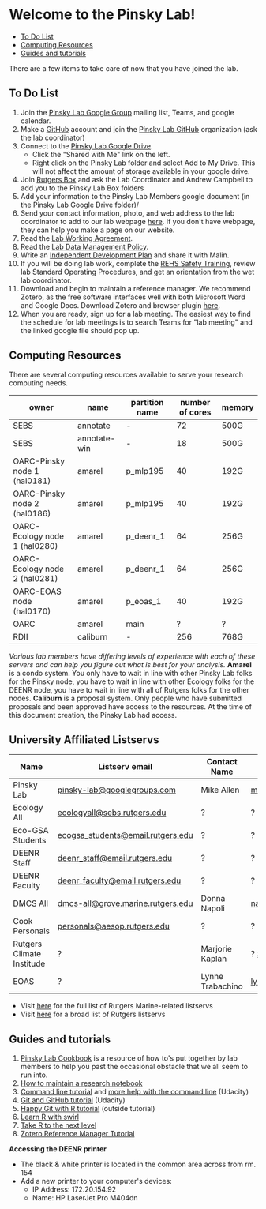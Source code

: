 Welcome to the Pinsky Lab!
================

-   [To Do List](#to-do-list)
-   [Computing Resources](#computing-resources)
-   [Guides and tutorials](#guides-and-tutorials)

There are a few items to take care of now that you have joined the lab.

To Do List
----------

1.  Join the [Pinsky Lab Google Group](https://groups.google.com/forum/#!forum/pinsky-lab) mailing list, Teams, and google calendar.
2.  Make a [GitHub](https://github.com/) account and join the [Pinsky Lab GitHub](https://github.com/pinskylab) organization (ask the lab coordinator)
4.  Connect to the [Pinsky Lab Google Drive](https://drive.google.com/drive/u/0/my-drive).
    -   Click the "Shared with Me" link on the left.
    -   Right click on the Pinsky Lab folder and select Add to My Drive. This will not affect the amount of storage available in your google drive.
5.  Join [Rutgers Box](https://it.rutgers.edu/box/) and ask the Lab Coordinator and Andrew Campbell to add you to the Pinsky Lab Box folders
6.  Add your information to the Pinsky Lab Members google document (in the Pinsky Lab Google Drive folder)/
7.  Send your contact information, photo, and web address to the lab coordinator to add to our lab webpage [here](https://pinsky.marine.rutgers.edu/people/). If you don't have  webpage, they can help you make a page on our website.
8.  Read the [Lab Working Agreement](https://github.com/pinskylab/how_we_work/blob/master/working_agreement.md).
9.  Read the [Lab Data Management Policy](https://github.com/pinskylab/policies/blob/master/data-management.md).
10.  Write an [Independent Development Plan](https://myidp.sciencecareers.org) and share it with Malin.
11.  If you will be doing lab work, complete the [REHS Safety Training](https://myrehs.rutgers.edu/), review lab Standard Operating Procedures, and get an orientation from the wet lab coordinator.
12.  Download and begin to maintain a reference manager. We recommend Zotero, as the free software interfaces well with both Microsoft Word and Google Docs. Download Zotero and browser plugin [here](https://www.zotero.org/download/).  
13.  When you are ready, sign up for a lab meeting.  The easiest way to find the schedule for lab meetings is to search Teams for "lab meeting" and the linked google file should pop up.

Computing Resources
-------------------

There are several computing resources available to serve your research computing needs.

| owner                        | name        | partition name | number of cores | memory |
|------------------------------|-------------|----------------|-----------------|--------|
| SEBS                         | annotate    | -              | 72              | 500G   |
| SEBS                         | annotate-win| -              | 18              | 500G   |
| OARC-Pinsky node 1 (hal0181) | amarel      | p_mlp195       | 40              | 192G   |
| OARC-Pinsky node 2 (hal0186) | amarel      | p_mlp195       | 40              | 192G   |
| OARC-Ecology node 1 (hal0280)| amarel      | p_deenr_1      | 64              | 256G   |
| OARC-Ecology node 2 (hal0281)| amarel      | p_deenr_1      | 64              | 256G   |
| OARC-EOAS node (hal0170)     | amarel      | p_eoas_1       | 40              | 192G   |
| OARC                         | amarel      | main           | ?               | ?      |
| RDII                         | caliburn    | -              | 256             | 768G   |

*Various lab members have differing levels of experience with each of these servers and can help you figure out what is best for your analysis.*
**Amarel** is a condo system. You only have to wait in line with other Pinsky Lab folks for the Pinsky node, you have to wait in line with other Ecology folks for the DEENR node, you have to wait in line with all of Rutgers folks for the other nodes.
**Caliburn** is a proposal system. Only people who have submitted proposals and been approved have access to the resources. At the time of this document creation, the Pinsky Lab had access.

University Affiliated Listservs
-------------------------------

| Name                     | Listserv email                    | Contact Name| Contact email              |       
|--------------------------|-----------------------------------|-------------|----------------------------|
| Pinsky Lab               | pinsky-lab@googlegroups.com       | Mike Allen  | michael.allen@rutgers.edu  |
| Ecology All              | ecologyall@sebs.rutgers.edu       | ? | ? |
| Eco-GSA Students         | ecogsa_students@email.rutgers.edu | ? | ? |
| DEENR Staff              | deenr_staff@email.rutgers.edu     | ? | ? |
| DEENR Faculty            | deenr_faculty@email.rutgers.edu   | ? | ? |
| DMCS All                 | dmcs-all@grove.marine.rutgers.edu | Donna Napoli | napoli@marine.rutgers.edu |
| Cook Personals           | personals@aesop.rutgers.edu       | ? | ? |
| Rutgers Climate Institude|    ?      | Marjorie Kaplan | ? [SIGN UP HERE](https://climatechange.rutgers.edu/keep-in-touch/mailing-list-social-media)|
| EOAS          | ?     | Lynne Trabachino | lynne.trabachino@rutgers.edu |

- Visit [here](https://mailman.marine.rutgers.edu/mailman/listinfo) for the full list of Rutgers Marine-related listservs 
- Visit [here](https://email.rutgers.edu/mailman/listinfo/) for a broad list of Rutgers listservs


Guides and tutorials
--------------------

1.  [Pinsky Lab Cookbook](https://github.com/pinskylab/pinskylab_methods/blob/master/cookbook.md) is a resource of how to's put together by lab members to help you past the occasional obstacle that we all seem to run into.
1.  [How to maintain a research notebook](https://github.com/pinskylab/pinskylab_methods/blob/master/labmgt/how_to_lab_notebook.md)
1.  [Command line tutorial](https://www.udacity.com/wiki/ud775/command-line-instructions) and [more help with the command line](https://classroom.udacity.com/courses/ud595/lessons/4597278561/concepts/46968695970923) (Udacity)
1.  [Git and GitHub tutorial](https://classroom.udacity.com/courses/ud775) (Udacity)
1.  [Happy Git with R tutorial](https://happygitwithr.com) (outside tutorial)  
1. [Learn R with swirl](https://www.google.com/url?sa=t&rct=j&q=&esrc=s&source=web&cd=1&cad=rja&uact=8&ved=2ahUKEwiy_cfso8HhAhXETN8KHWo_CncQFjAAegQIAhAB&url=http%3A%2F%2Fswirlstats.com%2F&usg=AOvVaw3d7sWweo5vI4J_7LZ2Dl0I)
1. [Take R to the next level](https://r4ds.had.co.nz)
1. [Zotero Reference Manager Tutorial](https://www.youtube.com/watch?v=q6-YOPS1xY4)
<!--1.  [Collaborative Writing Guide]()-->
<!--1.  [Time Management Guide]()-->

**Accessing the DEENR printer**
- The black & white printer is located in the common area across from rm. 154
- Add a new printer to your computer's devices:
   -  IP Address: 172.20.154.92
   -  Name: HP LaserJet Pro M404dn
